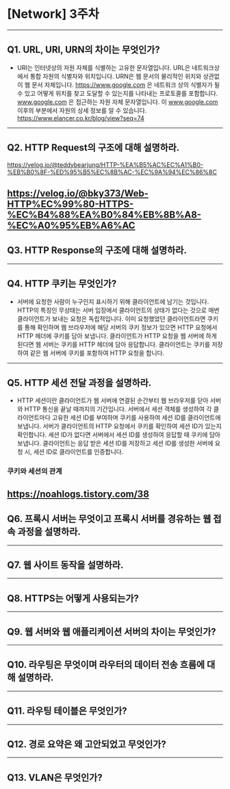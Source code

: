 # [Network] 3주차
---
## Q1. URL, URI, URN의 차이는 무엇인가?
  - URI는 인터넷상의 자원 자체를 식별하는 고유한 문자열입니다. URL은 네트워크상에서 통합 자원의 식별자와 위치입니다. URN은 웹 문서의 물리적인 위치와 상관없이 웹 문서 자체입니다. https://www.google.com 은 네트워크 상의 식별자가 될 수 있고 어떻게 위치를 찾고 도달할 수 있는지를 나타내는 프로토콜를 포함합니다. www.google.com 은 접근하는 자원 자체 문자열입니다. 이 www.google.com 이후의 부분에서 자원의 상세 정보를 알 수 있습니다. 
https://www.elancer.co.kr/blog/view?seq=74
---
## Q2. HTTP Request의 구조에 대해 설명하라.
https://velog.io/@teddybearjung/HTTP-%EA%B5%AC%EC%A1%B0-%EB%B0%8F-%ED%95%B5%EC%8B%AC-%EC%9A%94%EC%86%8C

https://velog.io/@bky373/Web-HTTP%EC%99%80-HTTPS-%EC%B4%88%EA%B0%84%EB%8B%A8-%EC%A0%95%EB%A6%AC
---
## Q3. HTTP Response의 구조에 대해 설명하라.
---
## Q4. HTTP 쿠키는 무엇인가?
  - 서버에 요청한 사람이 누구인지 표시하기 위해 클라이언트에 남기는 것입니다. HTTP의 특징인 무상태는 서버 입장에서 클라이언트의 상태가 없다는 것으로 매번 클라이언트가 보내는 요청은 독립적입니다. 이미 요청했었던 클라이언트라면 쿠키를 통해 확인하며 웹 브라우저에 해당 서버의 쿠키 정보가 있으면 HTTP 요청에서 HTTP 헤더에 쿠키를 담아 보냅니다. 클라이언트가 HTTP 요청을 웹 서버에 하게 된다면 웹 서버는 쿠키를 HTTP 헤더에 담아 응답합니다. 클라이언트는 쿠키를 저장하여 같은 웹 서버에 쿠키를 포함하여 HTTP 요청을 합니다. 
---
## Q5. HTTP 세션 전달 과정을 설명하라.
  - HTTP 세션이란 클라이언트가 웹 서버에 연결된 순간부터 웹 브라우저를 닫아 서버와 HTTP 통신을 끝날 때까지의 기간입니다. 서버에서 세션 객체를 생성하여 각 클라이언트마다 고유한 세션 ID를 부여하며 쿠키를 사용하여 세션 ID를 클라이언트에 보냅니다. 서버가 클라이언트의 HTTP 요청에서 쿠키를 확인하여 세션 ID가 있는지 확인합니다. 세션 ID가 없다면 서버에서 세션 ID를 생성하여 응답할 때 쿠키에 담아 보냅니다. 클라이언트는 응답 받은 세션 ID를 저장하고 세션 ID를 생성한 서버에 요청 시, 세션 ID로 클라이언트를 인증합니다. 
### 쿠키와 세션의 관계
https://noahlogs.tistory.com/38
---
## Q6. 프록시 서버는 무엇이고 프록시 서버를 경유하는 웹 접속 과정을 설명하라.
---
## Q7. 웹 사이트 동작을 설명하라.
---
## Q8. HTTPS는 어떻게 사용되는가?
---
## Q9. 웹 서버와 웹 애플리케이션 서버의 차이는 무엇인가?
---
## Q10. 라우팅은 무엇이며 라우터의 데이터 전송 흐름에 대해 설명하라.
---
## Q11. 라우팅 테이블은 무엇인가?
---
## Q12. 경로 요약은 왜 고안되었고 무엇인가?
---
## Q13. VLAN은 무엇인가?
